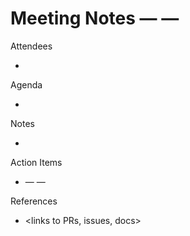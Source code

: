 # Meeting Notes — <TOPIC> — <YYYY-MM-DD>

Attendees

- <names>

Agenda

- <bullets>

Notes

- <key points and decisions>

Action Items

- <owner> — <action> — <due>

References

- <links to PRs, issues, docs>

